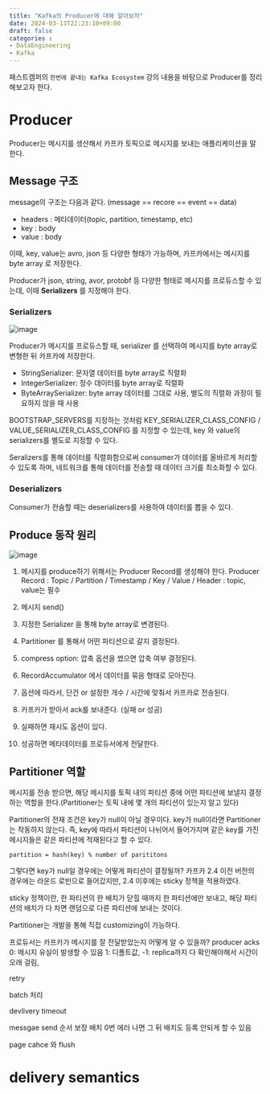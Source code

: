 ```yaml
---
title: "Kafka의 Producer에 대해 알아보자"
date: 2024-03-13T22:23:10+09:00
draft: false
categories :
- DataEngineering
- Kafka
---
```


패스트캠퍼의 `한번에 끝내는 Kafka Ecosystem` 강의 내용을 바탕으로 Producer를 정리해보고자 한다.

# Producer
Producer는 메시지를 생산해서 카프카 토픽으로 메시지를 보내는 애플리케이션을 말한다.

## Message 구조
message의 구조는 다음과 같다. (message == recore == event == data)

- headers : 메타데이터(topic, partition, timestamp, etc) 
- key : body
- value : body

이때, key, value는 avro, json 등 다양한 형태가 가능하며, 카프카에서는 메시지를 byte array 로 저장한다.

Producer가 json, string, avor, protobf 등 다양한 형태로 메시지를 프로듀스할 수 있는데, 이때 **Serializers** 를 지정해야 한다.

### Serializers
![image](https://github.com/yumin00/blog/assets/130362583/f3bb5022-ec3b-412b-a5ae-7368f32be4f9)

Producer가 메시지를 프로듀스할 때, serializer 를 선택하여 메시지를 byte array로 변형한 뒤 카프카에 저장한다.

- StringSerializer: 문자열 데이터를 byte array로 직렬화
- IntegerSerializer: 정수 데이터를 byte array로 직렬화
- ByteArraySerializer: byte array 데이터를 그대로 사용, 별도의 직렬화 과정이 필요하지 않을 때 사용

BOOTSTRAP_SERVERS를 지정하는 것처럼 KEY_SERIALIZER_CLASS_CONFIG / VALUE_SERIALIZER_CLASS_CONFIG 를 지정할 수 있는데, key 와 value의 serializers를 별도로 지정할 수 있다.

Seralizers를 통해 데이터를 직렬화함으로써 consumer가 데이터를 올바르게 처리할 수 있도록 하며, 네트워크를 통해 데이터를 전송할 때 데이터 크기를 최소화할 수 있다.

### Deserializers
Consumer가 컨슘할 때는 deserializers를 사용하여 데이터를 뽑을 수 있다.

## Produce 동작 원리
![image](https://github.com/yumin00/blog/assets/130362583/e24cb50b-b799-49dd-a730-38e5f91a4c77)

1. 메시지를 produce하기 위해서는 Producer Record를 생성해야 한다.
Producer Record : Topic / Partition / Timestamp / Key / Value / Header : topic, value는 필수

2. 메시지 send()

3. 지정한 Serializer 을 통해 byte array로 변경된다.

4. Partitioner 를 통해서 어떤 파티션으로 갈지 결정된다.

5. compress option: 압축 옵션을 썼으면 압축 여부 결정된다.

6. RecordAccumulator 에서 데이터를 묶음 형태로 모아진다.

7. 옵션에 따라서, 단건 or 설정한 개수 / 시간에 맞춰서 카프카로 전송된다.

8. 카프카가 받아서 ack를 보내준다. (실패 or 성공)

9. 실패하면 재시도 옵션이 있다.

10. 성공하면 메타데이터를 프로듀서에게 전달한다.

## Partitioner 역할
메시지를 전송 받으면, 해당 메시지를 토픽 내의 파티션 중에 어떤 파티션에 보낼지 결정하는 역할을 한다.(Partitioner는 토픽 내에 몇 개의 파티션이 있는지 알고 있다)

Partitioner의 전재 조건은 key가 null이 아닐 경우이다. key가 null이라면 Partitioner는 작동하지 않는다. 즉, key에 따라서 파티션이 나뉘어서 들어가지며 같은 key를 가진 메시지들은 같은 파티션에 적재된다고 할 수 있다.

```partition = hash(key) % number of parititons```

그렇다면 key가 null일 경우에는 어떻게 파티션이 결정될까? 카프카 2.4 이전 버전의 경우에는 라운드 로빈으로 들어갔지만, 2.4 이후에는 sticky 정책을 적용하였다.

sticky 정책이란, 한 파티션의 한 배치가 닫힐 때까지 한 파티션에만 보내고, 해당 파티션의 배치가 다 차면 랜덤으로 다른 파티션에 보내는 것이다.

Partitioner는 개발을 통해 직접 customizing이 가능하다.


프로듀서는 카프카가 메시지를 잘 전달받았는지 어떻게 알 수 있을까?
producer acks
0: 메시지 유실이 발생할 수 있음
1: 디폴트값, 
-1: replica까지 다 확인해야해서 시간이 오래 걸림, 

retry

batch 처리

devlivery timeout

messgae send 순서 보장
배치 0번 에러 나면 그 뒤 배치도 등록 안되게 할 수 있음

page cahce 와 flush

# delivery semantics
